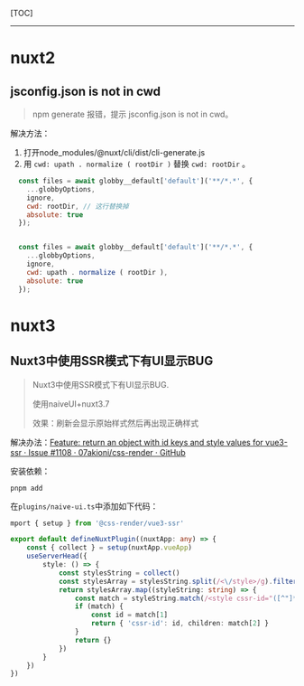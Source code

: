 [TOC]

---

# nuxt2

## jsconfig.json is not in cwd

> npm generate 报错，提示 jsconfig.json is not in cwd。

解决方法：

1. 打开node_modules/@nuxt/cli/dist/cli-generate.js
2. 用 ` cwd: upath . normalize ( rootDir ) ` 替换 ` cwd: rootDir ` 。

```javascript
  const files = await globby__default['default']('**/*.*', {
    ...globbyOptions,
    ignore,
    cwd: rootDir, // 这行替换掉
    absolute: true
  });


  const files = await globby__default['default']('**/*.*', {
    ...globbyOptions,
    ignore,
    cwd: upath . normalize ( rootDir ),
    absolute: true
  });
```

# nuxt3

## Nuxt3中使用SSR模式下有UI显示BUG

> Nuxt3中使用SSR模式下有UI显示BUG.
> 
> 使用naiveUI+nuxt3.7
> 
> 效果：刷新会显示原始样式然后再出现正确样式

解决办法：[Feature: return an object with id keys and style values for vue3-ssr · Issue #1108 · 07akioni/css-render · GitHub](https://github.com/07akioni/css-render/issues/1108)

安装依赖：

```shell
pnpm add 
```

在`plugins/naive-ui.ts`中添加如下代码：

```typescript
mport { setup } from '@css-render/vue3-ssr'

export default defineNuxtPlugin((nuxtApp: any) => {
    const { collect } = setup(nuxtApp.vueApp)
    useServerHead({
        style: () => {
            const stylesString = collect()
            const stylesArray = stylesString.split(/<\/style>/g).filter(style => style)
            return stylesArray.map((styleString: string) => {
                const match = styleString.match(/<style cssr-id="([^"]*)">([\s\S]*)/)
                if (match) {
                    const id = match[1]
                    return { 'cssr-id': id, children: match[2] }
                }
                return {}
            })
        }
    })
})
```


